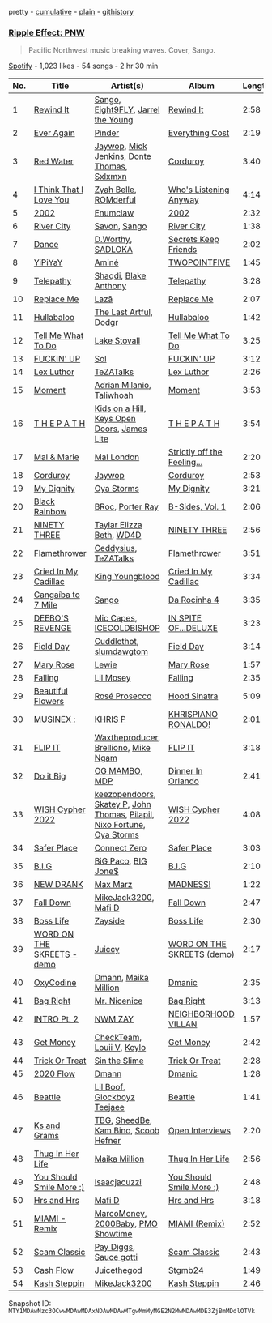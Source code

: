 pretty - [cumulative](/playlists/cumulative/37i9dQZF1DWVKZ0Z9y3Qew.md) - [plain](/playlists/plain/37i9dQZF1DWVKZ0Z9y3Qew) - [githistory](https://github.githistory.xyz/mackorone/spotify-playlist-archive/blob/main/playlists/plain/37i9dQZF1DWVKZ0Z9y3Qew)

### [Ripple Effect: PNW](https://open.spotify.com/playlist/37i9dQZF1DWVKZ0Z9y3Qew)

> Pacific Northwest music breaking waves\. Cover, Sango.

[Spotify](https://open.spotify.com/user/spotify) - 1,023 likes - 54 songs - 2 hr 30 min

| No. | Title | Artist(s) | Album | Length |
|---|---|---|---|---|
| 1 | [Rewind It](https://open.spotify.com/track/6mwu4F96qQlAWFU2lgy6E8) | [Sango](https://open.spotify.com/artist/7e3FtKBIPLrIVm8g1FJMVg), [Eight9FLY](https://open.spotify.com/artist/2sihWpnEorLd86tRAaDUrc), [Jarrel the Young](https://open.spotify.com/artist/6JxB2H6EYCPWF4bEwuQ3uv) | [Rewind It](https://open.spotify.com/album/4pUNDU81EXj6KsRYZmZOzW) | 2:58 |
| 2 | [Ever Again](https://open.spotify.com/track/4SU38yyehdhNjrSWbYysCJ) | [Pinder](https://open.spotify.com/artist/4VNhdOgxfxVzFRWLNPP2kz) | [Everything Cost](https://open.spotify.com/album/3yCPZnCK5Cv5SlLxtElfRc) | 2:19 |
| 3 | [Red Water](https://open.spotify.com/track/4M6wNTUJra5iXIoPZdeQWm) | [Jaywop](https://open.spotify.com/artist/7LHBUDRMoLWz3aw9H3YSb9), [Mick Jenkins](https://open.spotify.com/artist/1FvjvACFvko2Z91IvDljrx), [Donte Thomas](https://open.spotify.com/artist/53F7MNlYur7XEV75tY3Yor), [Sxlxmxn](https://open.spotify.com/artist/1pDVDyfDlzo2XXQ5dH5rAK) | [Corduroy](https://open.spotify.com/album/3KPpIrJ5p3i8jl2uTGLYhW) | 3:40 |
| 4 | [I Think That I Love You](https://open.spotify.com/track/3gG6Yuezs45BE0A8YULmmL) | [Zyah Belle](https://open.spotify.com/artist/09q46aTaAsSGoLID49Y6Sx), [ROMderful](https://open.spotify.com/artist/3Aum3IcJEKuGsWVPBZnvyU) | [Who's Listening Anyway](https://open.spotify.com/album/52AEsPS0IsOHaVpoxN1EQn) | 4:14 |
| 5 | [2002](https://open.spotify.com/track/7duZGjDETceWUu5KvKJjQU) | [Enumclaw](https://open.spotify.com/artist/79yETfINxnDl54mTKLZUlb) | [2002](https://open.spotify.com/album/4rJmJ9Iqe1SdQ8Sg5hmZUx) | 2:32 |
| 6 | [River City](https://open.spotify.com/track/6orAlR80bW83kBu27ShyrG) | [Savon](https://open.spotify.com/artist/1Z4kMiUwBM1dkoO6TyXXhn), [Sango](https://open.spotify.com/artist/7e3FtKBIPLrIVm8g1FJMVg) | [River City](https://open.spotify.com/album/3SJmVt7yTEDCRrsBCkOo1i) | 1:38 |
| 7 | [Dance](https://open.spotify.com/track/6sj3QQ03Skwe41fzDzIAJq) | [D.Worthy](https://open.spotify.com/artist/3erKONJnV1kHT5ksWJLR7y), [SADLOKA](https://open.spotify.com/artist/4GWbqE5gzUI7fFco1vO6Zo) | [Secrets Keep Friends](https://open.spotify.com/album/4rf9sIzWYeUGmimR2oTKkQ) | 2:02 |
| 8 | [YiPiYaY](https://open.spotify.com/track/0tlM57cmnhLbHwxU8hGox4) | [Aminé](https://open.spotify.com/artist/3Gm5F95VdRxW3mqCn8RPBJ) | [TWOPOINTFIVE](https://open.spotify.com/album/0KkHzH0uia9zwPbrCbS6NY) | 1:45 |
| 9 | [Telepathy](https://open.spotify.com/track/2xB5FQsZMhM9FHkvl8qh5C) | [Shaqdi](https://open.spotify.com/artist/4dpL6PzaCCpEekHtTHu3CN), [Blake Anthony](https://open.spotify.com/artist/79GLPoynz70rIoWB4ErgBb) | [Telepathy](https://open.spotify.com/album/2jgvP8GP6bzoQBfU5CM706) | 3:28 |
| 10 | [Replace Me](https://open.spotify.com/track/4CeRJ6jPGlCYAp0REGrKJL) | [Lazā](https://open.spotify.com/artist/7KWbU8vlvkICzAOXsiRLal) | [Replace Me](https://open.spotify.com/album/3lTavGDW4KjNPYRtUXANjh) | 2:07 |
| 11 | [Hullabaloo](https://open.spotify.com/track/1zew16SiipS0aoEnnfyXtx) | [The Last Artful, Dodgr](https://open.spotify.com/artist/6jpOOrGFSWdHx6leHfU54n) | [Hullabaloo](https://open.spotify.com/album/4WfAFQDRh8VNYDVp6H2wIf) | 1:42 |
| 12 | [Tell Me What To Do](https://open.spotify.com/track/3kqk3kfgy6ENe1Y6YdrJVH) | [Lake Stovall](https://open.spotify.com/artist/1EEuN5YJWn70WP9YkfW38X) | [Tell Me What To Do](https://open.spotify.com/album/0dv69CwaPecupmMpu0cocl) | 3:25 |
| 13 | [FUCKIN' UP](https://open.spotify.com/track/44xPebK5giaVdci7dV2oMX) | [Sol](https://open.spotify.com/artist/5mYS4mPFCpxvQwGU8rT43a) | [FUCKIN' UP](https://open.spotify.com/album/4uxryL3aigbpSFqIXYygHH) | 3:12 |
| 14 | [Lex Luthor](https://open.spotify.com/track/6GuTQfGWR5Og4w8FjA66SO) | [TeZATalks](https://open.spotify.com/artist/6olAhxDEja5fYKEHF6tA2W) | [Lex Luthor](https://open.spotify.com/album/7hSpsjqZQgMGQPaMF7glDl) | 2:26 |
| 15 | [Moment](https://open.spotify.com/track/3zoc8Iwj6Y5jcqaDyqJR8Y) | [Adrian Milanio](https://open.spotify.com/artist/0WU77FbXaPSbcMcrOSJQXc), [Taliwhoah](https://open.spotify.com/artist/69SXADQsOhdGkhPGslLhBT) | [Moment](https://open.spotify.com/album/76L0ie8kpk0ASBZpJD3fjm) | 3:53 |
| 16 | [T H E P A T H](https://open.spotify.com/track/5qRHmtf12Ci4VTjuXyUgFy) | [Kids on a Hill](https://open.spotify.com/artist/7mwjC1c3baXyeVo31FvnYn), [Keys Open Doors](https://open.spotify.com/artist/17VWSnuIuvdgNkBgIBC0jp), [James Lite](https://open.spotify.com/artist/7e2dIr2GwZgilIk9CrtUUU) | [T H E P A T H](https://open.spotify.com/album/2j6SuwZtRetY4dUE98CNxY) | 3:54 |
| 17 | [Mal & Marie](https://open.spotify.com/track/0UuRW7STLKJ61wgCD7DYbG) | [Mal London](https://open.spotify.com/artist/3fDtug6dI80VyEWO3vcT0U) | [Strictly off the Feeling...](https://open.spotify.com/album/0k9fxZPAIcOoKfBECTQV2L) | 2:20 |
| 18 | [Corduroy](https://open.spotify.com/track/2XFGL85z6ul7X3QuP6JebO) | [Jaywop](https://open.spotify.com/artist/7LHBUDRMoLWz3aw9H3YSb9) | [Corduroy](https://open.spotify.com/album/3KPpIrJ5p3i8jl2uTGLYhW) | 2:53 |
| 19 | [My Dignity](https://open.spotify.com/track/6Ovo6QlLJDrpVYBFQbYFMy) | [Oya Storms](https://open.spotify.com/artist/1AuDZMv7EZSEvRFdtgq3Va) | [My Dignity](https://open.spotify.com/album/6K9MzcTMz0XdRVasKVBQur) | 3:21 |
| 20 | [Black Rainbow](https://open.spotify.com/track/3SGuc8R5vkPayGZKkPIlEI) | [BRoc](https://open.spotify.com/artist/2PpLEGu7Lock2dlTngXuwL), [Porter Ray](https://open.spotify.com/artist/2MhJFzmNyDACY2tRJhMMNy) | [B\-Sides, Vol\. 1](https://open.spotify.com/album/396suXByGu0BqkGJKZNeTx) | 2:06 |
| 21 | [NINETY THREE](https://open.spotify.com/track/2Zu9OdTLET13gLeuggdJtL) | [Taylar Elizza Beth](https://open.spotify.com/artist/0XE4mkNAnSI2molchwNfGQ), [WD4D](https://open.spotify.com/artist/53QqYQtqceXhifEin57aM3) | [NINETY THREE](https://open.spotify.com/album/0YtHZWV4FiEUYC1nZxPH9H) | 2:56 |
| 22 | [Flamethrower](https://open.spotify.com/track/0d6UgRBybTldjzvk11nJpz) | [Ceddysius](https://open.spotify.com/artist/43nvaO8xhAOUy0CDPLN4FV), [TeZATalks](https://open.spotify.com/artist/6olAhxDEja5fYKEHF6tA2W) | [Flamethrower](https://open.spotify.com/album/5gihQCnw7Y8gxtTq4WjiwH) | 3:51 |
| 23 | [Cried In My Cadillac](https://open.spotify.com/track/1Zkey61TBRt4qmYkoBHHgd) | [King Youngblood](https://open.spotify.com/artist/0rkFwrt6d0qf3UTpaURtTj) | [Cried In My Cadillac](https://open.spotify.com/album/0zLuzJMnuR711mehVHNVrQ) | 3:34 |
| 24 | [Cangaíba to 7 Mile](https://open.spotify.com/track/4RIwyuBs9NnY8da5FNoeO3) | [Sango](https://open.spotify.com/artist/7e3FtKBIPLrIVm8g1FJMVg) | [Da Rocinha 4](https://open.spotify.com/album/4I4atEIODzNpPv4wbAmSnS) | 3:35 |
| 25 | [DEEBO'S REVENGE](https://open.spotify.com/track/49FBKfTyz6VGH3n81CdTvR) | [Mic Capes](https://open.spotify.com/artist/08ezgw6XhBVBMbcJEdH2zt), [ICECOLDBISHOP](https://open.spotify.com/artist/04zbRSHjzlQYvV31SW7qZ4) | [IN SPITE OF...DELUXE](https://open.spotify.com/album/5PfYLxnwbKqAGQJBlPPp5w) | 3:23 |
| 26 | [Field Day](https://open.spotify.com/track/40dnT7TcOwMn3FtKnOcFxM) | [Cuddlethot](https://open.spotify.com/artist/5mywKOLvF3FARcsATjuWkz), [slumdawgtom](https://open.spotify.com/artist/4aCG81XYeqM8Tc5VGlvbwE) | [Field Day](https://open.spotify.com/album/4fShh3Q9gdY2END81e8gry) | 3:14 |
| 27 | [Mary Rose](https://open.spotify.com/track/49GDIf1mRvI4DhOR0CIBgD) | [Lewie](https://open.spotify.com/artist/7tvCXmeh7MlNtmfKMN2H8Q) | [Mary Rose](https://open.spotify.com/album/5UtJZXwQE6GNpyWLNyGJ92) | 1:57 |
| 28 | [Falling](https://open.spotify.com/track/0WbeKItEoJIPlo8GkzlHCw) | [Lil Mosey](https://open.spotify.com/artist/5zctI4wO9XSKS8XwcnqEHk) | [Falling](https://open.spotify.com/album/44hLQThkyttusgoILcncyl) | 2:35 |
| 29 | [Beautiful Flowers](https://open.spotify.com/track/3BTYx7MJHNMjg54LG2yR3U) | [Rosé Prosecco](https://open.spotify.com/artist/3O23mvSTF4w8hcU9YImUha) | [Hood Sinatra](https://open.spotify.com/album/08hq86v8HYuYCDafFOAwyc) | 5:09 |
| 30 | [MUSINEX :](https://open.spotify.com/track/1P40COtNh0s92hDCBtVch4) | [KHRIS P](https://open.spotify.com/artist/5kWlBrfLyEaITpIECNy577) | [KHRISPIANO RONALDO!](https://open.spotify.com/album/0AGabr5ENuteUz5RPuoYUc) | 2:01 |
| 31 | [FLIP IT](https://open.spotify.com/track/6d8Awmp8kkB5kwGmuIz2ye) | [Waxtheproducer](https://open.spotify.com/artist/38CaNrjtL23xeme96PHJ8F), [Brelliono](https://open.spotify.com/artist/5GuCZczoAs03mnykURKCjC), [Mike Ngam](https://open.spotify.com/artist/4s8Q8W8Ub1tuPjQextmvX9) | [FLIP IT](https://open.spotify.com/album/0DQvwjIqeCIuW7xXn0R8pJ) | 3:18 |
| 32 | [Do it Big](https://open.spotify.com/track/2ngGukHLvnkzYNncgdCjYQ) | [OG MAMBO](https://open.spotify.com/artist/5UIAc7dT1m4t5R9TXiBYoz), [MDP](https://open.spotify.com/artist/6bucj6RICZjzdYIeg7B6iz) | [Dinner In Orlando](https://open.spotify.com/album/7lnDq1aD77r2qzziF5RKSF) | 2:41 |
| 33 | [WISH Cypher 2022](https://open.spotify.com/track/2eqNyKbJTRY0Xa1NNbGvH4) | [keezopendoors](https://open.spotify.com/artist/26S9ilZLZaXY4fDR7ix24i), [Skatey P](https://open.spotify.com/artist/5wKBaS56Fgm1JcMXMOrjaC), [John Thomas](https://open.spotify.com/artist/5sBcu06yga5A7OS8FvnFDi), [Pilapil](https://open.spotify.com/artist/5xMbd268O1zph6Jd4LIRMS), [Nixo Fortune](https://open.spotify.com/artist/5yHa1IzBcwNggf27UsR2qg), [Oya Storms](https://open.spotify.com/artist/1AuDZMv7EZSEvRFdtgq3Va) | [WISH Cypher 2022](https://open.spotify.com/album/508lHDJ8VURNW2l49yI7rU) | 4:08 |
| 34 | [Safer Place](https://open.spotify.com/track/3LCt9KGxv0Icn30ZVl0oet) | [Connect Zero](https://open.spotify.com/artist/3k8lBDenIm90lWaSpAYQeH) | [Safer Place](https://open.spotify.com/album/4Ncxky9Qtd5Mp08oLx4KMt) | 3:03 |
| 35 | [B.I.G](https://open.spotify.com/track/1vrWbRfxRyD0XESo4I0TFo) | [BiG Paco](https://open.spotify.com/artist/4dbjkLK7W1zEg5GZX1X8Ft), [BIG Jone$](https://open.spotify.com/artist/6aoASPFrueu2e0EEWSO45X) | [B.I.G](https://open.spotify.com/album/5tLzG3blohQlXTXgJngPCU) | 2:10 |
| 36 | [NEW DRANK](https://open.spotify.com/track/5zIEWkDZxu8cqzBKJ5g7eB) | [Max Marz](https://open.spotify.com/artist/4fKDnAyOiVw2oKUD82Cqjb) | [MADNESS!](https://open.spotify.com/album/6P0uP0GND1Ww4fIzLZ2J8i) | 1:22 |
| 37 | [Fall Down](https://open.spotify.com/track/0bMUfwkwwjpMdksq4pDP2m) | [MikeJack3200](https://open.spotify.com/artist/1DsOlo169ovaAx19956vOb), [Mafi D](https://open.spotify.com/artist/0TboE335UT8BpAg6aSpoAm) | [Fall Down](https://open.spotify.com/album/4mrnbWpOG6nU9U2Q4iFrsL) | 2:47 |
| 38 | [Boss Life](https://open.spotify.com/track/5XlpwAXCquDOibJHygpwMe) | [Zayside](https://open.spotify.com/artist/4aV8heTQhaNF3snGZfc6rs) | [Boss Life](https://open.spotify.com/album/628pT5P6GsGuejzdyDRLcF) | 2:30 |
| 39 | [WORD ON THE SKREETS \- demo](https://open.spotify.com/track/76hUVTgr7q9DHEFOan8SIh) | [Juiccy](https://open.spotify.com/artist/5lqUZdQI10qzuyi8DBtHRB) | [WORD ON THE SKREETS \(demo\)](https://open.spotify.com/album/4ndAH0R7F74NjCahu3uHTA) | 2:17 |
| 40 | [OxyCodine](https://open.spotify.com/track/1YHFUWzFUjWbu07EnHE8HP) | [Dmann](https://open.spotify.com/artist/2nCBL8gOThAAnLFlVVeVlH), [Maika Million](https://open.spotify.com/artist/550nfGDwq7E0lxtarPhp2j) | [Dmanic](https://open.spotify.com/album/43wchossWHZNY8WQP5tTzy) | 2:35 |
| 41 | [Bag Right](https://open.spotify.com/track/6T9P4cBsEuy8N1dKjdqkkf) | [Mr\. Nicenice](https://open.spotify.com/artist/48AUU9vzI5JFzr6vVL1P9v) | [Bag Right](https://open.spotify.com/album/1ufELs9YcOF1mPbrA4cBep) | 3:13 |
| 42 | [INTRO Pt\. 2](https://open.spotify.com/track/2kXVn149kvwMOCS3VurDZz) | [NWM ZAY](https://open.spotify.com/artist/77GD0nBUUcI9N5lVlKBee5) | [NEIGHBORHOOD VILLAN](https://open.spotify.com/album/6pPbkomZ8kCPdWyb2p8cke) | 1:57 |
| 43 | [Get Money](https://open.spotify.com/track/2s1fWE0xxKUry4Zeo15dX6) | [CheckTeam](https://open.spotify.com/artist/15YMn708uNMbXxyU9B2piw), [Louii V](https://open.spotify.com/artist/6oJoI2X8WQhaxrLdpBQKeT), [Keylo](https://open.spotify.com/artist/3YwZWortggImNM8eJ6M94a) | [Get Money](https://open.spotify.com/album/3XYhlG7C5UycxxxOBVEl37) | 2:42 |
| 44 | [Trick Or Treat](https://open.spotify.com/track/0NXznSwoHdpzl8CVFn3hOa) | [Sin the Slime](https://open.spotify.com/artist/6lqQsGazrr55PUIht4OREF) | [Trick Or Treat](https://open.spotify.com/album/2Xg6XNiNdyyppM4sg0h4tU) | 2:28 |
| 45 | [2020 Flow](https://open.spotify.com/track/172A21Sr8mfuFLKAJaWi4R) | [Dmann](https://open.spotify.com/artist/2nCBL8gOThAAnLFlVVeVlH) | [Dmanic](https://open.spotify.com/album/43wchossWHZNY8WQP5tTzy) | 1:28 |
| 46 | [Beattle](https://open.spotify.com/track/7A7H28DSoMv1k80JAwu2zE) | [Lil Boof](https://open.spotify.com/artist/5F0TXqGLk4v8EAe0TZq0XC), [Glockboyz Teejaee](https://open.spotify.com/artist/59motq6sL51Qqx9KE29oJg) | [Beattle](https://open.spotify.com/album/5XhDVfp44lvQK0xp0g18iE) | 1:41 |
| 47 | [Ks and Grams](https://open.spotify.com/track/5cz4UAD1R4urxmdzW2hJQm) | [TBG](https://open.spotify.com/artist/2tYeKxqb14B4FAHgplnU4y), [SheedBe](https://open.spotify.com/artist/7jJiqutE7HkYZRyrHKgo96), [Kam Bino](https://open.spotify.com/artist/5ii4IIoDVWOPR0wu9ytGju), [Scoob Hefner](https://open.spotify.com/artist/7aWZJfTFhoMgsCDQp9khJP) | [Open Interviews](https://open.spotify.com/album/0DdeAwEIaQUdIzBKYEsJzd) | 2:20 |
| 48 | [Thug In Her Life](https://open.spotify.com/track/6N0gtJ55OHcLsOBFFMrNIj) | [Maika Million](https://open.spotify.com/artist/550nfGDwq7E0lxtarPhp2j) | [Thug In Her Life](https://open.spotify.com/album/7yMYksNYjxXBUfMA65crZH) | 2:56 |
| 49 | [You Should Smile More :\)](https://open.spotify.com/track/3ZAJbNLLZGRp7a8GSUgS2o) | [Isaacjacuzzi](https://open.spotify.com/artist/1d2LiED2RoP2szpzjrU0Hd) | [You Should Smile More :\)](https://open.spotify.com/album/1kFNzy3PkH30XC0VdZqxcD) | 2:48 |
| 50 | [Hrs and Hrs](https://open.spotify.com/track/76olxPFKxFQBp1qH1yHLL9) | [Mafi D](https://open.spotify.com/artist/0TboE335UT8BpAg6aSpoAm) | [Hrs and Hrs](https://open.spotify.com/album/3umXOdT95Oe1ohp5ROI9xC) | 3:18 |
| 51 | [MIAMI \- Remix](https://open.spotify.com/track/6D3zFDvszvHd79Vvkx8xug) | [MarcoMoney](https://open.spotify.com/artist/3h9q5jDSlMGTUmoiXEGEbz), [2000Baby](https://open.spotify.com/artist/14ypVw4JN4L4CE9L8YoDt1), [PMO $howtime](https://open.spotify.com/artist/04ZMheNMb4UfMn4Up7d1xf) | [MIAMI \(Remix\)](https://open.spotify.com/album/0fCIPshZPTggxNCfD2BYJe) | 2:52 |
| 52 | [Scam Classic](https://open.spotify.com/track/5ylkixMqFtejhXBpUwPVOW) | [Pay Diggs](https://open.spotify.com/artist/22f0XeLhO28eC2SrFYqFGF), [Sauce gotti](https://open.spotify.com/artist/3XDIIkDlbj0x0pj94ucjhQ) | [Scam Classic](https://open.spotify.com/album/5FkO5u7R5RBe0C16kW7hX4) | 2:43 |
| 53 | [Cash Flow](https://open.spotify.com/track/68UYc3hn7mFIN16nrRPIuZ) | [Juicethegod](https://open.spotify.com/artist/1GIy2TphgA3IHQbz7vdAlH) | [Stgmb24](https://open.spotify.com/album/3Dnj9b4DJp5GkKSJBn8zV9) | 1:49 |
| 54 | [Kash Steppin](https://open.spotify.com/track/2K5VJtzcWcjwbGX8IUrvlP) | [MikeJack3200](https://open.spotify.com/artist/1DsOlo169ovaAx19956vOb) | [Kash Steppin](https://open.spotify.com/album/3WW4EROeGHJrv55fGsh59x) | 2:46 |

Snapshot ID: `MTY1MDAwNzc3OCwwMDAwMDAxNDAwMDAwMTgwMmMyMGE2N2MwMDAwMDE3ZjBmMDdlOTVk`
